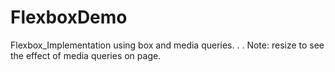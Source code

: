 # FlexboxDemo
Flexbox_Implementation using box and media queries.
.
.
Note: resize to see the effect of media queries on page.

